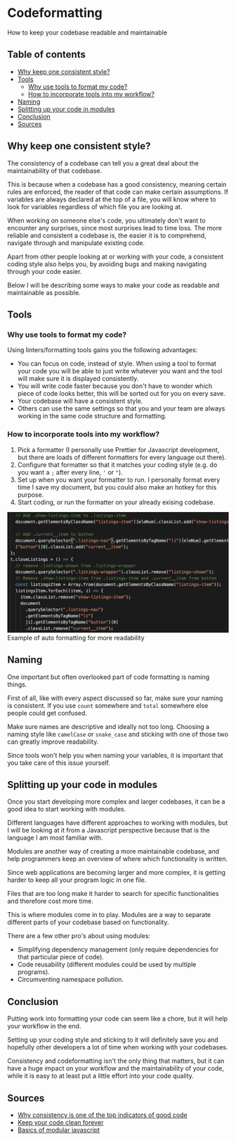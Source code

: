 # Codeformatting <!-- omit in toc -->
How to keep your codebase readable and maintainable

## Table of contents <!-- omit in toc -->
- [Why keep one consistent style?](#Why-keep-one-consistent-style)
- [Tools](#Tools)
  - [Why use tools to format my code?](#Why-use-tools-to-format-my-code)
  - [How to incorporate tools into my workflow?](#How-to-incorporate-tools-into-my-workflow)
- [Naming](#Naming)
- [Splitting up your code in modules](#Splitting-up-your-code-in-modules)
- [Conclusion](#Conclusion)
- [Sources](#Sources)

## Why keep one consistent style?

The consistency of a codebase can tell you a great deal about the maintainability of that codebase. 

This is because when a codebase has a good consistency, meaning certain rules are enforced, the reader of that code can make certain assumptions. If variables are always declared at the top of a file, you will know where to look for variables regardless of which file you are looking at.

When working on someone else's code, you ultimately don't want to encounter any surprises, since most surprises lead to time loss. The more reliable and consistent a codebase is, the easier it is to comprehend, navigate through and manipulate existing code.

Apart from other people looking at or working with your code, a consistent coding style also helps you, by avoiding bugs and making navigating through your code easier.

Below I will be describing some ways to make your code as readable and maintainable as possible.

## Tools

### Why use tools to format my code?

Using linters/formatting tools gains you the following advantages:

- You can focus on code, instead of style. When using a tool to format your code you will be able to just write whatever you want and the tool will make sure it is displayed consistently.
- You will write code faster because you don't have to wonder which piece of code looks better, this will be sorted out for you on every save.
- Your codebase will have a consistent style.
- Others can use the same settings so that you and your team are always working in the same code structure and formatting.

### How to incorporate tools into my workflow?

1. Pick a formatter (I personally use Prettier for Javascript development, but there are loads of different formatters for every language out there).
2. Configure that formatter so that it matches your coding style (e.g. do you want a ```;``` after every line, ```'``` or ```"```).
3. Set up when you want your formatter to run. I personally format every time I save my document, but you could also make an hotkey for this purpose.
4. Start coding, or run the formatter on your already exising codebase.

![Auto formatting example](./example.gif)
Example of auto formatting for more readability

## Naming

One important but often overlooked part of code formatting is naming things.

First of all, like with every aspect discussed so far, make sure your naming is consistent. If you use ``` count ``` somewhere and ``` total ``` somewhere else people could get confused. 

Make sure names are descriptive and ideally not too long. Choosing a naming style like ```camelCase``` or ```snake_case``` and sticking with one of those two can greatly improve readability.

Since tools won't help you when naming your variables, it is important that you take care of this issue yourself.

## Splitting up your code in modules

Once you start developing more complex and larger codebases, it can be a good idea to start working with modules.

Different languages have different approaches to working with modules, but I will be looking at it from a Javascript perspective because that is the language I am most familiar with.

Modules are another way of creating a more maintainable codebase, and help programmers keep an overview of where which functionality is written. 

Since web applications are becoming larger and more complex, it is getting harder to keep all your program logic in one file. 

Files that are too long make it harder to search for specific functionalities and therefore cost more time.

This is where modules come in to play. Modules are a way to separate different parts of your codebase based on functionality.

There are a few other pro's about using modules:

- Simplifying dependency management (only require dependencies for that particular piece of code).
- Code reusability (different modules could be used by multiple programs).
- Circumventing namespace pollution.

## Conclusion

Putting work into formatting your code can seem like a chore, but it will help your workflow in the end.

Setting up your coding style and sticking to it will definitely save you and hopefully other developers a lot of time when working with your codebases.

Consistency and codeformatting isn't the only thing that matters, but it can have a huge impact on your workflow and the maintainability of your code, while it is easy to at least put a little effort into your code quality.

## Sources

- [Why consistency is one of the top indicators of good code](https://medium.com/@jgefroh/why-consistency-is-one-of-the-top-indicators-of-good-code-352ba5d62020)
- [Keep your code clean forever](https://medium.com/@jtomaszewski/keep-your-code-clean-forever-65c71f7f2df)
- [Basics of modular javascript](https://medium.com/@crohacz_86666/basics-of-modular-javascript-2395c82dd93a)

